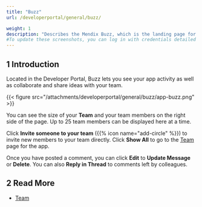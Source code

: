 ```yaml
---
title: "Buzz"
url: /developerportal/general/buzz/

weight: 1
description: "Describes the Mendix Buzz, which is the landing page for working on a Mendix app."
#To update these screenshots, you can log in with credentials detailed in How to Update Screenshots Using Team Apps.
---
```


## 1 Introduction

Located in the Developer Portal, Buzz lets you see your app activity as well as collaborate and share ideas with your team. 

{{< figure src="/attachments/developerportal/general/buzz/app-buzz.png" >}}

You can see the size of your **Team** and your team members on the right side of the page. Up to 25 team members can be displayed here at a time.

Click **Invite someone to your team** ({{% icon name="add-circle" %}}) to invite new members to your team directly. Click **Show All** to go to the [Team](/developerportal/general/team/) page for the app.

Once you have posted a comment, you can click **Edit** to **Update Message** or **Delete**. You can also **Reply in Thread** to comments left by colleagues.

## 2 Read More

* [Team](/developerportal/general/team/)
